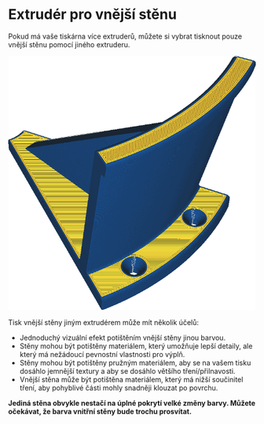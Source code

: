 Extrudér pro vnější stěnu
====
Pokud má vaše tiskárna více extruderů, můžete si vybrat tisknout pouze vnější stěnu pomocí jiného extruderu.

![Stěny jsou vytištěny modře, ale zbytek oranžově](../../../articles/images/wall_0_extruder_nr.png)

Tisk vnější stěny jiným extrudérem může mít několik účelů:
* Jednoduchý vizuální efekt potištěním vnější stěny jinou barvou.
* Stěny mohou být potištěny materiálem, který umožňuje lepší detaily, ale který má nežádoucí pevnostní vlastnosti pro výplň.
* Stěny mohou být potištěny pružným materiálem, aby se na vašem tisku dosáhlo jemnější textury a aby se dosáhlo většího tření/přilnavosti.
* Vnější stěna může být potištěna materiálem, který má nižší součinitel tření, aby pohyblivé části mohly snadněji klouzat po povrchu.

**Jediná stěna obvykle nestačí na úplné pokrytí velké změny barvy. Můžete očekávat, že barva vnitřní stěny bude trochu prosvítat.**
